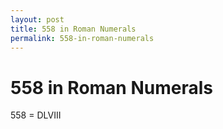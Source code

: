 ```yaml
---
layout: post
title: 558 in Roman Numerals
permalink: 558-in-roman-numerals
---
```


# 558 in Roman Numerals

558 = DLVIII
